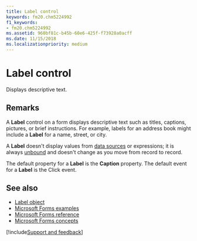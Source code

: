 ```yaml
---
title: Label control
keywords: fm20.chm5224992
f1_keywords:
- fm20.chm5224992
ms.assetid: 960bf81c-b45b-60e6-425f-f73928a0acff
ms.date: 11/15/2018
ms.localizationpriority: medium
---
```



# Label control

Displays descriptive text.

## Remarks

A **Label** control on a form displays descriptive text such as titles, captions, pictures, or brief instructions. For example, labels for an address book might include a **Label** for a name, street, or city. 

A **Label** doesn't display values from [data sources](../../Glossary/glossary-vba.md#data-source) or expressions; it is always [unbound](../../Glossary/glossary-vba.md#unbound) and doesn't change as you move from record to record.

The default property for a **Label** is the **Caption** property. The default event for a **Label** is the Click event.

## See also

- [Label object](../../../api/Outlook.label.object.md)
- [Microsoft Forms examples](examples-microsoft-forms.md)
- [Microsoft Forms reference](reference-microsoft-forms.md)
- [Microsoft Forms concepts](concepts-microsoft-forms.md)

[!include[Support and feedback](~/includes/feedback-boilerplate.md)]